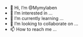 - 👋 Hi, I’m @Mymylaben
- 👀 I’m interested in ...
- 🌱 I’m currently learning ...
- 💞️ I’m looking to collaborate on ...
- 📫 How to reach me ...

<!---
Mymylaben/Mymylaben is a ✨ special ✨ repository because its `README.md` (this file) appears on your GitHub profile.
You can click the Preview link to take a look at your changes.
--->
